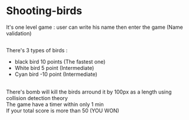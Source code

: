 # Shooting-birds
It's one level game : user can write his name then enter the game (Name validation)
##
There's 3 types of birds :
<ul>
  <li> black bird 10 points (The fastest one) </li>
  <li> White bird 5 point (Intermediate) </li>
  <li> Cyan bird -10 point (Intermediate) </li>
</ul>
</br>
There's bomb will kill the birds arround it by 100px as a length using collision detection theory
</br>
The game have a timer within only 1 min
</br>
If your total score is more than 50 (YOU WON)

